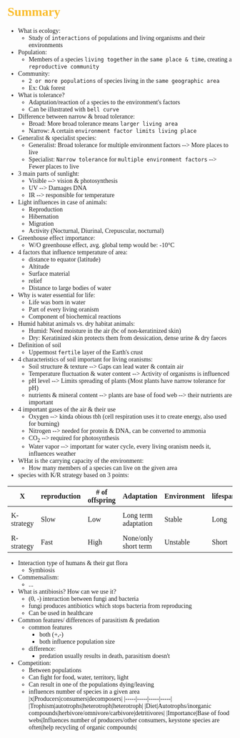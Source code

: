<span style="font-family:'cascadia code'">

# <span style="color:#fabd2f">Summary

- What is ecology:
  - Study of `interactions` of populations and living organisms and their environments
- Population:
  - Members of a species `living together` in the `same place & time`, creating a `reproductive community`
- Community:
  - `2 or more populations` of species living in the `same geographic area`
  - Ex: Oak forest
- What is tolerance?
  - Adaptation/reaction of a species to the environment's factors
  - Can be illustrated with `bell curve`
- Difference between narrow & broad tolerance:
  - Broad: More broad tolerance means `larger living area`
  - Narrow: A certain `environment factor limits living place`
- Generalist & specialist species:
  - Generalist: Broad tolerance for multiple environment factors --> More places to live
  - Specialist: `Narrow tolerance` for `multiple environment factors` --> Fewer places to live
- 3 main parts of sunlight:
  - Visible --> vision & photosynthesis
  - UV --> Damages DNA
  - IR --> responsible for temperature
- Light influences in case of animals:
  - Reproduction
  - Hibernation
  - Migration
  - Activity (Nocturnal, Diurinal, Crepuscular, nocturnal)
- Greenhouse effect importance:
  - W/O greenhouse effect, avg. global temp would be: -10°C
- 4 factors that influence temperature of area:
  - distance to equator (latitude)
  - Altitude
  - Surface material
  - relief
  - Distance to large bodies of water
- Why is water essential for life:
  - Life was born in water
  - Part of every living oranism
  - Component of biochemical reactions
- Humid habitat animals vs. dry habitat animals:
  - Humid: Need moisture in the air (bc of non-keratinized skin)
  - Dry: Keratinized skin protects them from dessication, dense urine & dry faeces
- Definition of soil
  - Uppermost `fertile` layer of the Earth's crust
- 4 characteristics of soil important for living oranisms:
  - Soil structure & texture --> Gaps can lead water & contain air
  - Temperature fluctuation & water content --> Activity of organisms is influenced
  - pH level -->  Limits spreading of plants (Most plants have narrow tolerance for pH)
  - nutrients & mineral content --> plants are base of food web --> their nutrients are important
- 4 important gases of the air & their use
  - Oxygen --> kinda obious tbh (cell respiration uses it to create energy, also used for burning)
  - Nitrogen --> needed for protein & DNA, can be converted to ammonia
  - CO<sub>2</sub> --> required for photosynthesis
  - Water vapor --> important for water cycle, every living oranism needs it, influences weather
- WHat is the carrying capacity of the environment:
  - How many members of a species can live on the given area
- species with K/R strategy based on 3 points:

|X|reproduction|# of offspring|Adaptation|Environment|lifespan|examples|
|-----|-----|-----|-----|-----|-----|-----|
|K-strategy|Slow|Low|Long term adaptation|Stable|Long|Humans, large mammals|
|R-strategy|Fast|High|None/only short term|Unstable|Short|rodents, insects|

- Interaction type of humans & their gut flora
  - Symbiosis
- Commensalism:
  - ...
- What is antibiosis? How can we use it?
  - (0, -) interaction between fungi and bacteria
  - fungi produces antibiotics which stops bacteria from reproducing
  - Can be used in healthcare
- Common features/ differences of parasitism & predation
  - common features
    - both (+,-)
    - both influence population size
  - difference:
    - predation usually results in death, parasitism doesn't
- Competition:
  - Between populations
  - Can fight for food, water, territory, light
  - Can result in one of the populations dying/leaving
  - influences number of species in a given area
|x|Producers|consumers|decomposers|
|-----|-----|-----|-----|
|Trophism|autotrophs|heterotroph|heterotroph|
|Diet|Autotrophs/inorganic compounds|herbivore/omnivore/carbivore|detritivores|
|Importance|Base of food webs|Influences number of producers/other consumers, keystone species are often|help recycling of organic compounds|
</span>